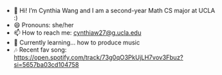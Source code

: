 - 👋 Hi! I’m Cynthia Wang and I am a second-year Math CS major at UCLA :)
- 😄 Pronouns: she/her
- 📫 How to reach me: cynthiaw27@g.ucla.edu 
- 🌱 Currently learning... how to produce music
- 🎶 Recent fav song: https://open.spotify.com/track/73g0qO3PkUjLH7vov3Fbuz?si=5657ba03cd104758

<!---
cynthiaw27/cynthiaw27 is a ✨ special ✨ repository because its `README.md` (this file) appears on your GitHub profile.
You can click the Preview link to take a look at your changes.
--->
